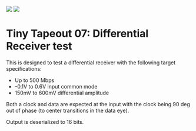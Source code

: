 ![](../../workflows/gds/badge.svg) ![](../../workflows/docs/badge.svg)

# Tiny Tapeout 07: Differential Receiver test

This is designed to test a differential receiver with the following
target specifications:

* Up to 500 Mbps 
* -0.1V to 0.6V input common mode
* 150mV to 600mV differential amplitude

Both a clock and data are expected at the input with the clock being
90 deg out of phase (to center transitions in the data eye).

Output is deserialized to 16 bits.
